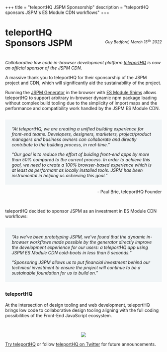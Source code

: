 +++
title = "teleportHQ JSPM Sponsorship"
description = "teleportHQ sponsors JSPM's ES Module CDN workflows"
+++

# teleportHQ<br/>Sponsors JSPM

<p style="text-align: right; margin-top: -4em; margin-bottom: 4em; font-size: 0.9em;"><em>Guy Bedford, March 15<sup style="padding-left:0.15em">th</sup> 2022</em></p>

_Collaborative low code in-browser development platform [teleportHQ](https://teleporthq.io) is now an official sponsor of the JSPM CDN._

A massive thank you to teleportHQ for their sponsorship of the JSPM project and CDN, which will significantly aid the sustainability of the project.

Running the [JSPM Generator](https://github.com/jspm/jspm/tree/main/generator) in the browser with [ES Module Shims](https://github.com/guybedford/es-module-shims) allows teleportHQ to support arbitrary in-browser dynamic npm package loading without complex build tooling due to the simplicity of import maps and the performance and compatibility work handled by the JSPM ES Module CDN.

<div style="background-color: #f1f5f7; padding: 0.5em 1.5em; margin: 2em 0em; font-style: italic">
<p>&ldquo;At teleportHQ, we are creating a unified building experience for front-end teams. Developers, designers, marketers, project/product managers and business owners can collaborate and directly contribute to the building process, in real-time.&rdquo;</p>

<p>&ldquo;Our goal is to reduce the effort of buiding front-end apps by more than 50% compared to the current process. In order to achieve this goal, we need to create a 100% browser-based experience which is at least as performant as locally installed tools. JSPM has been instrumental in helping us achieving this goal.&rdquo;</p>
</div>

<p style="text-align: right; margin-top: -1em;">- Paul Brie, teleportHQ Founder</p>

<br />

teleportHQ decided to sponsor JSPM as an investment in ES Module CDN workflows:

<div style="background-color: #f1f5f7; padding: 0.5em 1.5em; margin: 2em 0em; font-style: italic">
<p>&ldquo;As we've been prototyping JSPM, we've found that the dynamic in-browser workflows made possible by the generator directly improve the development experience for our users: a teleportHQ app using JSPM ES Module CDN cold-boots in less than 5 seconds.&rdquo;</p>

<p>&ldquo;Sponsoring JSPM allows us to put financial investment behind our technical investment to ensure the project will continue to be a sustainable foundation for us to build on.&rdquo;</p>
</div>

### teleportHQ

At the intersection of design tooling and web development, teleportHQ brings low code to collaborative design tooling aligning with the full coding possibilities of the Front-End JavaScript ecosystem.

<br />

<p style="text-align: center">
<a href="https://teleporthq.io/"><img src="teleport_logo-v2_1.png" /></a>
</p>

[Try teleportHQ](https://teleporthq.io/) or follow [teleportHQ on Twitter](https://twitter.com/teleportHQio) for future announcements.

